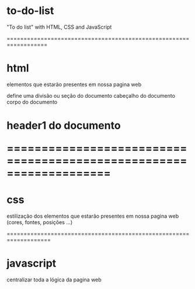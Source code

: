 # to-do-list
"To do list" with HTML, CSS and JavaScript

==================================================================

# html 

elementos que estarão presentes em nossa pagina web

<div> define uma divisão ou seção do documento
<head> cabeçalho do documento
<body> corpo do documento
<h1> header1 do documento

===================================================================

# css 

estilização dos elementos que estarão presentes em nossa pagina web (cores, fontes, posições ...)

===================================================================

# javascript

centralizar toda a lógica da pagina web